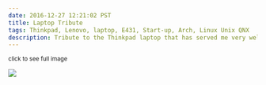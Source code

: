 ```yaml
---
date: 2016-12-27 12:21:02 PST
title: Laptop Tribute
tags: Thinkpad, Lenovo, laptop, E431, Start-up, Arch, Linux Unix QNX
description: Tribute to the Thinkpad laptop that has served me very well
---
```

<small>click to see full image</small>

[![][2]][1]

  [1]: https://media.dannysu.com/laptop.tribute.full.png
  [2]: https://media.dannysu.com/laptop.tribute.thumbnail.png
